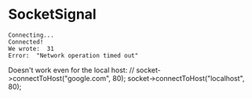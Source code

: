 # SocketSignal
 
```console
Connecting...
Connected!
We wrote:  31
Error:  "Network operation timed out"
```
Doesn't work even for the local host:
//    socket->connectToHost("google.com", 80);
socket->connectToHost("localhost", 80);
